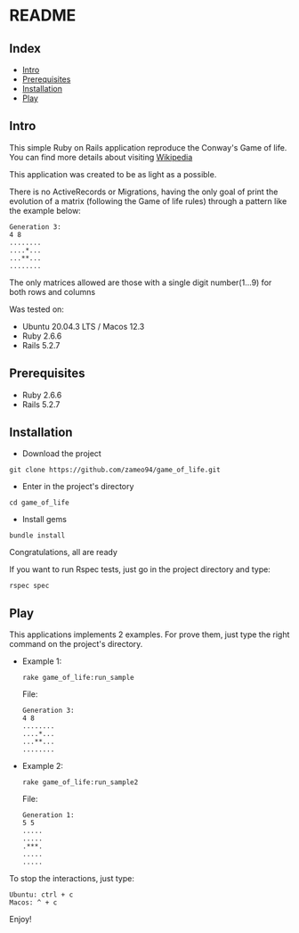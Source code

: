 # README
## Index
* [Intro](#intro)
* [Prerequisites](#prerequisites)
* [Installation](#installation)
* [Play](#play)


## Intro
This simple Ruby on Rails application reproduce the Conway's Game of life.
You can find more details about visiting [Wikipedia](https://en.wikipedia.org/wiki/Conway%27s_Game_of_Life)

This application was created to be as light as a possible.

There is no ActiveRecords or Migrations, having the only goal of print the evolution of a matrix (following the Game of life rules)
through a pattern like the example below:

```
Generation 3:
4 8
........
....*...
...**...
........
```

The only matrices allowed are those with a single digit number(1...9) for both rows and columns

Was tested on:

* Ubuntu 20.04.3 LTS / Macos 12.3
* Ruby 2.6.6
* Rails 5.2.7

## Prerequisites
* Ruby 2.6.6
* Rails 5.2.7

## Installation
* Download the project
```
git clone https://github.com/zameo94/game_of_life.git
```
* Enter in the project's directory
```
cd game_of_life
```

* Install gems
```
bundle install 
```

Congratulations, all are ready

If you want to run Rspec tests, just go in the project directory and type:
```
rspec spec
```

## Play
This applications implements 2 examples. For prove them, just type the right command on the project's directory.

* Example 1:
    ```
    rake game_of_life:run_sample
    ```
    File:
    ```
    Generation 3:
    4 8
    ........
    ....*...
    ...**...
    ........
    ```

* Example 2:
    ```
    rake game_of_life:run_sample2
    ```
    File:
    ```
    Generation 1:
    5 5
    .....
    .....
    .***.
    .....
    .....
    ```

To stop the interactions, just type:
```
Ubuntu: ctrl + c
Macos: ^ + c
```
Enjoy!